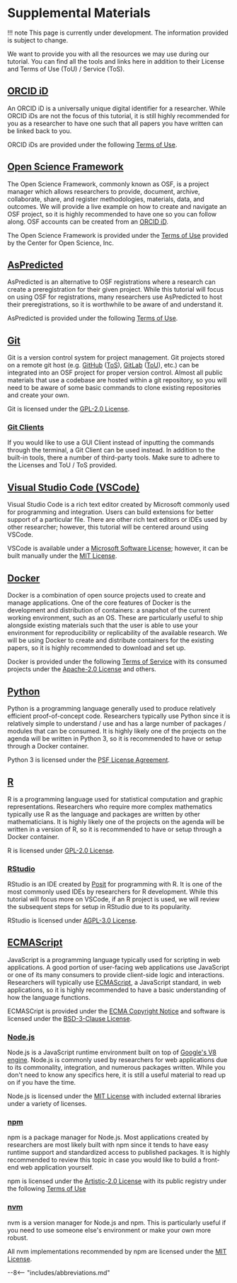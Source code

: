 # Supplemental Materials

!!! note
    This page is currently under development. The information provided is subject to change.

We want to provide you with all the resources we may use during our tutorial. You can find all the tools and links here in addition to their License and Terms of Use (ToU) / Service (ToS).

## [ORCID iD][orcid]

An ORCID iD is a universally unique digital identifier for a researcher. While ORCID iDs are not the focus of this tutorial, it is still highly recommended for you as a researcher to have one such that all papers you have written can be linked back to you.

ORCID iDs are provided under the following [Terms of Use][orcid-terms].

## [Open Science Framework][osf]

The Open Science Framework, commonly known as OSF, is a project manager which allows researchers to provide, document, archive, collaborate, share, and register methodologies, materials, data, and outcomes. We will provide a live example on how to create and navigate an OSF project, so it is highly recommended to have one so you can follow along. OSF accounts can be created from an [ORCID iD][sect-orcid].

The Open Science Framework is provided under the [Terms of Use][osf-terms] provided by the Center for Open Science, Inc.

## [AsPredicted][ap]

AsPredicted is an alternative to OSF registrations where a research can create a preregistration for their given project. While this tutorial will focus on using OSF for registrations, many researchers use AsPredicted to host their preregistrations, so it is worthwhile to be aware of and understand it.

AsPredicted is provided under the following [Terms of Use][ap-terms].

## [Git][git]

Git is a version control system for project management. Git projects stored on a remote git host (e.g. [GitHub][github] ([ToS][github-terms]), [GitLab][gitlab] ([ToU][gitlab-terms]), etc.) can be integrated into an OSF project for proper version control. Almost all public materials that use a codebase are hosted within a git repository, so you will need to be aware of some basic commands to clone existing repositories and create your own.

Git is licensed under the [GPL-2.0 License][git-license].

### [Git Clients][gclient]

If you would like to use a GUI Client instead of inputting the commands through the terminal, a Git Client can be used instead. In addition to the built-in tools, there a number of third-party tools. Make sure to adhere to the Licenses and ToU / ToS provided.

## [Visual Studio Code (VSCode)][vsc]

Visual Studio Code is a rich text editor created by Microsoft commonly used for programming and integration. Users can build extensions for better support of a particular file. There are other rich text editors or IDEs used by other researcher; however, this tutorial will be centered around using VSCode.

VSCode is available under a [Microsoft Software License][vsc-terms]; however, it can be built manually under the [MIT License][vsc-license].

## [Docker][docker]

Docker is a combination of open source projects used to create and manage applications. One of the core features of Docker is the development and distribution of containers: a snapshot of the current working environment, such as an OS. These are particularly useful to ship alongside existing materials such that the user is able to use your environment for reproducibility or replicability of the available research. We will be using Docker to create and distribute containers for the existing papers, so it is highly recommended to download and set up.

Docker is provided under the following [Terms of Service][docker-terms] with its consumed projects under the [Apache-2.0 License][docker-license] and others.

## [Python][py]

Python is a programming language generally used to produce relatively efficient proof-of-concept code. Researchers typically use Python since it is relatively simple to understand / use and has a large number of packages / modules that can be consumed. It is highly likely one of the projects on the agenda will be written in Python 3, so it is recommended to have or setup through a Docker container.

Python 3 is licensed under the [PSF License Agreement][psf].

## [R][rlang]

R is a programming language used for statistical computation and graphic representations. Researchers who require more complex mathematics typically use R as the language and packages are written by other mathematicians. It is highly likely one of the projects on the agenda will be written in a version of R, so it is recommended to have or setup through a Docker container.

R is licensed under [GPL-2.0 License][rlang-license].

### [RStudio][rstudio]

RStudio is an IDE created by [Posit][posit] for programming with R. It is one of the most commonly used IDEs by researchers for R development. While this tutorial will focus more on VSCode, if an R project is used, we will review the subsequent steps for setup in RStudio due to its popularity.

RStudio is licensed under [AGPL-3.0 License][rstudio-license].

## [ECMAScript][js]

JavaScript is a programming language typically used for scripting in web applications. A good portion of user-facing web applications use JavaScript or one of its many consumers to provide client-side logic and interactions. Researchers will typically use [ECMAScript][ecma], a JavaScript standard, in web applications, so it is highly recommended to have a basic understanding of how the language functions.

ECMASCript is provided under the [ECMA Copyright Notice][emca-copyright] and software is licensed under the [BSD-3-Clause License][emca-license].

### [Node.js][node]

Node.js is a JavaScript runtime environment built on top of [Google's V8 engine][v8]. Node.js is commonly used by researchers for web applications due to its commonality, integration, and numerous packages written. While you don't need to know any specifics here, it is still a useful material to read up on if you have the time.

Node.js is licensed under the [MIT License][node-license] with included external libraries under a variety of licenses.

### [npm]

npm is a package manager for Node.js. Most applications created by researchers are most likely built with npm since it tends to have easy runtime support and standardized access to published packages. It is highly recommended to review this topic in case you would like to build a front-end web application yourself.

npm is licensed under the [Artistic-2.0 License][npm-license] with its public registry under the following [Terms of Use][npm-terms]

### [nvm]

nvm is a version manager for Node.js and npm. This is particularly useful if you need to use someone else's environment or make your own more robust.

All nvm implementations recommended by npm are licensed under the [MIT License][nvm-license].

[orcid]: https://orcid.org
[orcid-terms]: https://info.orcid.org/terms-of-use

[osf]: https://osf.io
[osf-terms]: https://github.com/CenterForOpenScience/cos.io/blob/master/TERMS_OF_USE.md

[ap]: https://aspredicted.org
[ap-terms]: https://aspredicted.org/messages/terms.php

[git]: https://git-scm.com
[github]: https://github.com
[github-terms]: https://docs.github.com/en/site-policy/github-terms/github-terms-of-service
[gitlab]: https://about.gitlab.com
[gitlab-terms]: https://about.gitlab.com/terms
[git-license]: https://git-scm.com/about/free-and-open-source

[gclient]: https://git-scm.com/downloads/guis

[vsc]: https://code.visualstudio.com/
[vsc-terms]: https://code.visualstudio.com/License
[vsc-license]: https://github.com/microsoft/vscode/blob/main/LICENSE.txt

[docker]: https://www.docker.com
[docker-terms]: https://www.docker.com/legal/docker-terms-service
[docker-license]: https://www.docker.com/community/open-source

[py]: https://www.python.org
[psf]: https://docs.python.org/3/license.html#psf-license-agreement-for-python-release

[rlang]: https://www.r-project.org
[rlang-license]: https://www.r-project.org/COPYING

[rstudio]: https://posit.co/products/open-source/rstudio
[posit]: https://posit.co/
[rstudio-license]: https://github.com/rstudio/rstudio/blob/main/COPYING

[js]: https://developer.mozilla.org/en-US/docs/Web/JavaScript
[ecma]: https://www.ecma-international.org/publications-and-standards/standards/ecma-262/
[emca-copyright]: https://www.ecma-international.org/policies/by-ipr/ecma-text-copyright-policy/
[emca-license]: https://262.ecma-international.org/#sec-copyright-and-software-license

[node]: https://nodejs.org
[v8]: https://github.com/v8/v8
[node-license]: https://github.com/nodejs/node/blob/HEAD/LICENSE

[npm]: https://www.npmjs.com
[npm-license]: https://github.com/npm/cli/blob/latest/LICENSE
[npm-terms]: https://docs.npmjs.com/policies/open-source-terms

[nvm]: https://docs.npmjs.com/downloading-and-installing-node-js-and-npm#using-a-node-version-manager-to-install-nodejs-and-npm
[nvm-license]: https://opensource.org/licenses/MIT

[sect-orcid]: #orcid-id

--8<-- "includes/abbreviations.md"
